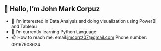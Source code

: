 ## 👋 Hello, I’m John Mark Corpuz
- 👀 I’m interested in Data Analysis and doing visualization using PowerBI and Tableau
- 🌱 I’m currently learning Python Language
- 📫 How to reach me: email:jmcorpz07@gmail.com Phone number: 09167908624

  
<!---
JCORP0074/JCORP0074 is a ✨ special ✨ repository because its `README.md` (this file) appears on your GitHub profile.
You can click the Preview link to take a look at your changes.
--->
